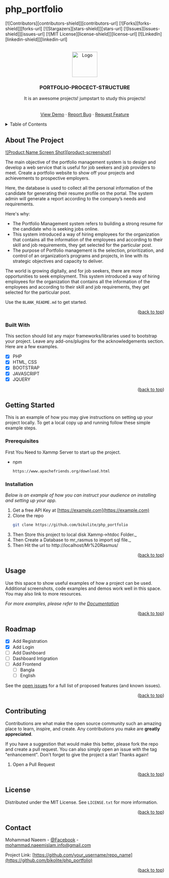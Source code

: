 # php_portfolio
<!-- Improved compatibility of back to top link: See: https://github.com/othneildrew/PORTFOLIO-PROCECT-STRUCTURE/pull/73 -->
<a name="readme-top"></a>
<!--
*** Thanks for checking out the Best-README-Template. If you have a suggestion
*** that would make this better, please fork the repo and create a pull request
*** or simply open an issue with the tag "enhancement".
*** Don't forget to give the project a star!
*** Thanks again! Now go create something AMAZING! :D
-->



<!-- PROJECT SHIELDS -->
<!--
*** I'm using markdown "reference style" links for readability.
*** Reference links are enclosed in brackets [ ] instead of parentheses ( ).
*** See the bottom of this document for the declaration of the reference variables
*** for contributors-url, forks-url, etc. This is an optional, concise syntax you may use.
*** https://www.markdownguide.org/basic-syntax/#reference-style-links
-->
[![Contributors][contributors-shield]][contributors-url]
[![Forks][forks-shield]][forks-url]
[![Stargazers][stars-shield]][stars-url]
[![Issues][issues-shield]][issues-url]
[![MIT License][license-shield]][license-url]
[![LinkedIn][linkedin-shield]][linkedin-url]



<!-- PROJECT LOGO -->
<br />
<div align="center">
  <a href="https://github.com/othneildrew/PORTFOLIO-PROCECT-STRUCTURE">
    <img src="images/logo.png" alt="Logo" width="80" height="80">
  </a>

  <h3 align="center">PORTFOLIO-PROCECT-STRUCTURE</h3>

  <p align="center">
    It is an awesome projects! jumpstart to study this projects!
    <br />
    <br />
    <br />
    <a href="https://github.com/othneildrew/Best-README-Template">View Demo</a>
    ·
    <a href="https://github.com/othneildrew/Best-README-Template/issues">Report Bug</a>
    ·
    <a href="https://github.com/othneildrew/Best-README-Template/issues">Request Feature</a>
  </p>
</div>



<!-- TABLE OF CONTENTS -->
<details>
  <summary>Table of Contents</summary>
  <ol>
    <li>
      <a href="#about-the-project">About The Project</a>
      <ul>
        <li><a href="#built-with">Built With PHP</a></li>
      </ul>
    </li>
    <li>
      <a href="#getting-started">Getting Started</a>
      <ul>
        <li><a href="#prerequisites">Prerequisites</a></li>
        <li><a href="#installation">Installation</a></li>
      </ul>
    </li>
    <li><a href="#usage">Usage</a></li>
    <li><a href="#roadmap">Roadmap</a></li>
    <li><a href="#contributing">Contributing</a></li>
    <li><a href="#license">License</a></li>
    <li><a href="#contact">Contact</a></li>
  </ol>
</details>



<!-- ABOUT THE PROJECT -->
## About The Project

[![Product Name Screen Shot][product-screenshot]](https://example.com)

The main objective of the portfolio management system is to design and develop a web service that is useful for job seekers and job providers to meet. Create a portfolio website to show off your projects and achievements to prospective employers.

Here, the database is used to collect all the personal information of the candidate for generating their resume profile on the portal. The system admin will generate a report according to the company’s needs and requirements.

Here's why:
* The Portfolio Management system refers to building a strong resume for the candidate who is seeking jobs online.
* This system introduced a way of hiring employees for the organization that contains all the information of the employees and according to their skill and job requirements, they get selected for the particular post.
* The purpose of Portfolio management is the selection, prioritization, and control of an organization’s programs and projects, in line with its strategic objectives and capacity to deliver.

The world is growing digitally, and for job seekers, there are more opportunities to seek employment. This system introduced a way of hiring employees for the organization that contains all the information of the employees and according to their skill and job requirements, they get selected for the particular post.

Use the `BLANK_README.md` to get started.

<p align="right">(<a href="#readme-top">back to top</a>)</p>



### Built With

This section should list any major frameworks/libraries used to bootstrap your project. Leave any add-ons/plugins for the acknowledgements section. Here are a few examples.

- [x] PHP
- [x] HTML, CSS
- [x] BOOTSTRAP
- [x] JAVASCRIPT
- [x] JQUERY

<p align="right">(<a href="#readme-top">back to top</a>)</p>



<!-- GETTING STARTED -->
## Getting Started

This is an example of how you may give instructions on setting up your project locally.
To get a local copy up and running follow these simple example steps.

### Prerequisites

First You Need to Xammp Server to start up the project.
* npm
  ```sh
  https://www.apachefriends.org/download.html
  ```

### Installation

_Below is an example of how you can instruct your audience on installing and setting up your app._

1. Get a free API Key at [https://example.com](https://example.com)
2. Clone the repo
   ```sh
   git clone https://github.com/bikolite/php_portfolio
   ```
3. Then Store this project to local disk Xammp->htdoc Folder._
4. Then Create a Database to mr_rasmus to import sql file._
4. Then Hit the url to http://localhost/Mr%20Rasmus/

<p align="right">(<a href="#readme-top">back to top</a>)</p>



<!-- USAGE EXAMPLES -->
## Usage

Use this space to show useful examples of how a project can be used. Additional screenshots, code examples and demos work well in this space. You may also link to more resources.

_For more examples, please refer to the [Documentation](https://example.com)_

<p align="right">(<a href="#readme-top">back to top</a>)</p>



<!-- ROADMAP -->
## Roadmap

- [x] Add Registration
- [x] Add Login
- [ ] Add Dashboard
- [ ] Dashboard Intigration
- [ ] Add Frontend
    - [ ] Bangla
    - [ ] English

See the [open issues](https://github.com/othneildrew/Best-README-Template/issues) for a full list of proposed features (and known issues).

<p align="right">(<a href="#readme-top">back to top</a>)</p>



<!-- CONTRIBUTING -->
## Contributing

Contributions are what make the open source community such an amazing place to learn, inspire, and create. Any contributions you make are **greatly appreciated**.

If you have a suggestion that would make this better, please fork the repo and create a pull request. You can also simply open an issue with the tag "enhancement".
Don't forget to give the project a star! Thanks again!

1. Open a Pull Request

<p align="right">(<a href="#readme-top">back to top</a>)</p>



<!-- LICENSE -->
## License

Distributed under the MIT License. See `LICENSE.txt` for more information.

<p align="right">(<a href="#readme-top">back to top</a>)</p>



<!-- CONTACT -->
## Contact

Mohammad Naeem - [@Facebook](https://www.facebook.com/naeem.islam.inf0/) - mohammad.naeemislam.info@gmail.com

Project Link: [https://github.com/your_username/repo_name](https://github.com/bikolite/php_portfolio)

<p align="right">(<a href="#readme-top">back to top</a>)</p>

